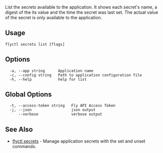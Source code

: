 List the secrets available to the application. It shows each
		secret's name, a digest of the its value and the time the secret was last set.
		The actual value of the secret is only available to the application.

## Usage
~~~
flyctl secrets list [flags]
~~~

## Options

~~~
  -a, --app string      Application name
  -c, --config string   Path to application configuration file
  -h, --help            help for list
~~~

## Global Options

~~~
  -t, --access-token string   Fly API Access Token
  -j, --json                  json output
      --verbose               verbose output
~~~

## See Also

* [flyctl secrets](/docs/flyctl/secrets/)	 - Manage application secrets with the set and unset commands.

